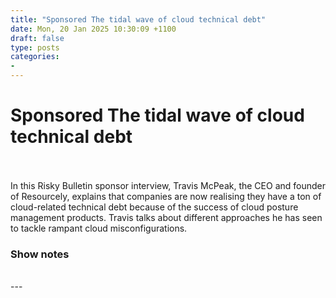 ```yaml
---
title: "Sponsored The tidal wave of cloud technical debt"
date: Mon, 20 Jan 2025 10:30:09 +1100
draft: false
type: posts
categories: 
- 
---
```

# Sponsored The tidal wave of cloud technical debt

<br/>

<br/>
In this Risky Bulletin sponsor interview, Travis McPeak, the CEO and founder of Resourcely, explains that companies are now realising they have a ton of cloud-related technical debt because of the success of cloud posture management products. Travis talks about different approaches he has seen to tackle rampant cloud misconfigurations.

### Show notes

<br/>
---

